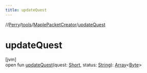 ```yaml
---
title: updateQuest
---
```

//[Perry](../../../index.html)/[tools](../index.html)/[MaplePacketCreator](index.html)/[updateQuest](update-quest.html)



# updateQuest



[jvm]\
open fun [updateQuest](update-quest.html)(quest: [Short](https://kotlinlang.org/api/latest/jvm/stdlib/kotlin/-short/index.html), status: [String](https://docs.oracle.com/javase/8/docs/api/java/lang/String.html)): [Array](https://kotlinlang.org/api/latest/jvm/stdlib/kotlin/-array/index.html)<[Byte](https://kotlinlang.org/api/latest/jvm/stdlib/kotlin/-byte/index.html)>




